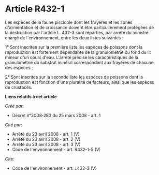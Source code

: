 # Article R432-1

Les espèces de la faune piscicole dont les frayères et les zones d'alimentation et de croissance doivent être
particulièrement protégées de la destruction par l'article L. 432-3 sont réparties, par arrêté du ministre chargé de
l'environnement, entre les deux listes suivantes : 

1° Sont inscrites sur la première liste les espèces de poissons dont la reproduction est fortement dépendante de la
granulométrie du fond du lit mineur d'un cours d'eau. L'arrêté précise les caractéristiques de la granulométrie du substrat
minéral correspondant aux frayères de chacune des espèces ; 

2° Sont inscrites sur la seconde liste les espèces de poissons dont la reproduction est fonction d'une pluralité de facteurs,
ainsi que les espèces de crustacés.

**Liens relatifs à cet article**

_Créé par_:

  - Décret n°2008-283 du 25 mars 2008 - art. 1

_Cité par_:

  - Arrêté du 23 avril 2008 - art. 1 (V)
  - Arrêté du 23 avril 2008 - art. 2 (V)
  - Arrêté du 23 avril 2008 - art. 3 (V)
  - Code de l'environnement - art. R432-1-5 (V)

_Cite_:

  - Code de l'environnement - art. L432-3 (V)
